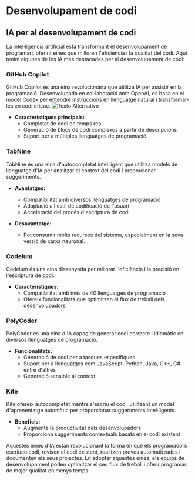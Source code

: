 # Desenvolupament de codi

## IA per al desenvolupament de codi

La intel·ligència artificial està transformant el desenvolupament de programari, oferint eines que milloren l'eficiència i la qualitat del codi. Aquí tenim algunes de les IA més destacades per al desenvolupament de codi:

### GitHub Copilot

GitHub Copilot és una eina revolucionària que utilitza IA per assistir en la programació. Desenvolupada en col·laboració amb OpenAI, es basa en el model Codex per entendre instruccions en llenguatge natural i transformar-les en codi eficaç.
![Texto Alternativo](https://www.google.com/url?sa=i&url=https%3A%2F%2Faps.autodesk.com%2Fblog%2Fbuild-aps-solutions-github-copilot&psig=AOvVaw0FCRxzLK1njDWKvOJPo4jU&ust=1733298924701000&source=images&cd=vfe&opi=89978449&ved=0CBQQjRxqFwoTCKCpqeqPi4oDFQAAAAAdAAAAABAE)
- **Característiques principals:**
  - Completat de codi en temps real
  - Generació de blocs de codi complexos a partir de descripcions
  - Suport per a múltiples llenguatges de programació

### TabNine

TabNine és una eina d'autocompletat intel·ligent que utilitza models de llenguatge d'IA per analitzar el context del codi i proporcionar suggeriments.

- **Avantatges:**
  - Compatibilitat amb diversos llenguatges de programació
  - Adaptació a l'estil de codificació de l'usuari
  - Acceleració del procés d'escriptura de codi

- **Desavantatge:** 
  - Pot consumir molts recursos del sistema, especialment en la seva versió de xarxa neuronal.

### Codeium

Codeium és una eina dissenyada per millorar l'eficiència i la precisió en l'escriptura de codi.

- **Característiques:**
  - Compatibilitat amb més de 40 llenguatges de programació
  - Ofereix funcionalitats que optimitzen el flux de treball dels desenvolupadors

### PolyCoder

PolyCoder és una eina d'IA capaç de generar codi correcte i idiomàtic en diversos llenguatges de programació.

- **Funcionalitats:**
  - Generació de codi per a tasques específiques
  - Suport per a llenguatges com JavaScript, Python, Java, C++, C#, entre d'altres
  - Generació sensible al context

### Kite

Kite ofereix autocompletat mentre s'escriu el codi, utilitzant un model d'aprenentatge automàtic per proporcionar suggeriments intel·ligents.

- **Beneficis:**
  - Augmenta la productivitat dels desenvolupadors
  - Proporciona suggeriments contextuals basats en el codi existent

Aquestes eines d'IA estan revolucionant la forma en què els programadors escriuen codi, revisen el codi existent, realitzen proves automatitzades i documenten els seus projectes. En adoptar aquestes eines, els equips de desenvolupament poden optimitzar el seu flux de treball i oferir programari de major qualitat en menys temps.
